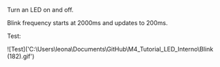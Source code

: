 Turn an LED on and off.

Blink frequency starts at 2000ms and updates to 200ms.

Test:

![Test]('C:\Users\leona\Documents\GitHub\M4_Tutorial_LED_Interno\Blink (182).gif')
